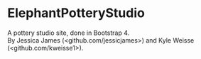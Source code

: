 # ElephantPotteryStudio
A pottery studio site, done in Bootstrap 4. <br/>
By Jessica James (<github.com/jessicjames>) and Kyle Weisse (<github.com/kweisse1>).
